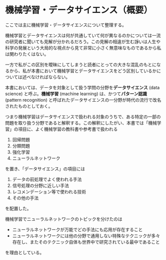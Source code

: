 # 機械学習・データサイエンス（概要）

ここでは主に機械学習・データサイエンスについて整理する。

機械学習とデータサイエンスは何が共通していて何が異なるのかについては一流の研究者に聞いても見解が分かれるだろう。この見解の相違が生む諍いは人生や科学の発展という大局的な視点から見て非常に小さく無意味なものであるから私は関わりたくはない。

一方で私がこの区別を曖昧にしてしまうと読者にとっての大きな混乱のもとになるから、私が本書において機械学習とデータサイエンスをどう区別しているかについては述べなければならない。

本書においては、データを対象として扱う学問の分野を**データサイエンス** \(data science\) と呼ぶ。**機械学習** \(machine learning\) は、かつて**パターン認識** \(pattern recognition\) と呼ばれたデータサイエンスの一分野が時代の流行で改名されたものとしておく。

つまり機械学習はデータサイエンスで扱われる対象のうちで、ある特定の一部の問題を取り扱う分野であると解釈する。この解釈にしたがい、本書では「機械学習」の項目に、よく機械学習の教科書や参考書で扱われる

1. 回帰問題
2. 分類問題
3. 強化学習
4. ニューラルネットワーク

を置き、「データサイエンス」の項目には

1. データの前処理でよく使われる手法
2. 信号処理の分野に近しい手法
3. レコメンデーション等で使われる技術
4. その他の手法

を配置した。

機械学習でニューラルネットワークのトピックを分けたのは

* ニューラルネットワークが万能でどの手法にも応用が存在すること
* ニューラルネットワークには他の分野で通用しない特殊なテクニックが多々存在し、またそのテクニック自体も世界中で研究されている最中であること

を理由としている。

